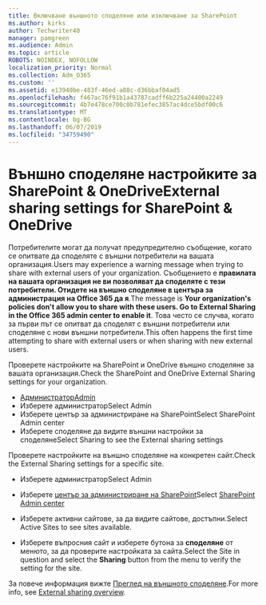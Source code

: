 ```yaml
---
title: Включване външното споделяне или изключване за SharePoint
ms.author: kirks
author: Techwriter40
manager: pamgreen
ms.audience: Admin
ms.topic: article
ROBOTS: NOINDEX, NOFOLLOW
localization_priority: Normal
ms.collection: Adm_O365
ms.custom: ''
ms.assetid: e13940be-483f-46ed-a88c-d36bbaf04ad5
ms.openlocfilehash: f467ac76f91b1a43787cadff6b225a24400a2249
ms.sourcegitcommit: 4b7e478ce700c0b781efec3857ac4dce5bdf00c6
ms.translationtype: MT
ms.contentlocale: bg-BG
ms.lasthandoff: 06/07/2019
ms.locfileid: "34759490"
---
```

# <a name="external-sharing-settings-for-sharepoint--onedrive"></a><span data-ttu-id="38d36-102">Външно споделяне настройките за SharePoint & OneDrive</span><span class="sxs-lookup"><span data-stu-id="38d36-102">External sharing settings for SharePoint & OneDrive</span></span>

<span data-ttu-id="38d36-103">Потребителите могат да получат предупредително съобщение, когато се опитвате да споделяте с външни потребители на вашата организация.</span><span class="sxs-lookup"><span data-stu-id="38d36-103">Users may experience a warning message when trying to share with external users of your organization.</span></span> <span data-ttu-id="38d36-104">Съобщението е **правилата на вашата организация не ви позволяват да споделяте с тези потребители. Отидете на външно споделяне в центъра за администрация на Office 365 да я**.</span><span class="sxs-lookup"><span data-stu-id="38d36-104">The message is **Your organization's policies don't allow you to share with these users. Go to External Sharing in the Office 365 admin center to enable it**.</span></span> <span data-ttu-id="38d36-105">Това често се случва, когато за първи път се опитват да споделят с външни потребители или споделяне с нови външни потребители.</span><span class="sxs-lookup"><span data-stu-id="38d36-105">This often happens the first time attempting to share with external users or when sharing with new external users.</span></span>

<span data-ttu-id="38d36-106">Проверете настройките на SharePoint и OneDrive външно споделяне за вашата организация.</span><span class="sxs-lookup"><span data-stu-id="38d36-106">Check the SharePoint and OneDrive External Sharing settings for your organization.</span></span>

- [<span data-ttu-id="38d36-107">Администратор</span><span class="sxs-lookup"><span data-stu-id="38d36-107">Admin</span></span>](https://admin.microsoft.com/AdminPortal/Home#/homepage">https://admin.microsoft.com/)
- <span data-ttu-id="38d36-108">Изберете администратор</span><span class="sxs-lookup"><span data-stu-id="38d36-108">Select Admin</span></span>
- <span data-ttu-id="38d36-109">Изберете център за администриране на SharePoint</span><span class="sxs-lookup"><span data-stu-id="38d36-109">Select SharePoint Admin center</span></span>
- <span data-ttu-id="38d36-110">Изберете споделяне да видите външни настройки за споделяне</span><span class="sxs-lookup"><span data-stu-id="38d36-110">Select Sharing to see the External sharing settings</span></span>

<span data-ttu-id="38d36-111">Проверете настройките на външно споделяне на конкретен сайт.</span><span class="sxs-lookup"><span data-stu-id="38d36-111">Check the External Sharing settings for a specific site.</span></span>

- <span data-ttu-id="38d36-112">Изберете администратор</span><span class="sxs-lookup"><span data-stu-id="38d36-112">Select Admin</span></span>

- <span data-ttu-id="38d36-113">Изберете [център за администриране на SharePoint](https://admin.microsoft.com/AdminPortal/Home#/homepage">https://admin.microsoft.com/)</span><span class="sxs-lookup"><span data-stu-id="38d36-113">Select [SharePoint Admin center](https://admin.microsoft.com/AdminPortal/Home#/homepage">https://admin.microsoft.com/)</span></span>

- <span data-ttu-id="38d36-114">Изберете активни сайтове, за да видите сайтове, достъпни.</span><span class="sxs-lookup"><span data-stu-id="38d36-114">Select Active Sites to see sites available.</span></span>
- <span data-ttu-id="38d36-115">Изберете въпросния сайт и изберете бутона за **споделяне** от менюто, за да проверите настройката за сайта.</span><span class="sxs-lookup"><span data-stu-id="38d36-115">Select the Site in question and select the **Sharing** button from the menu to verify the setting for the site.</span></span>

<span data-ttu-id="38d36-116">За повече информация вижте [Преглед на външното споделяне](https://docs.microsoft.com/sharepoint/external-sharing-overview).</span><span class="sxs-lookup"><span data-stu-id="38d36-116">For more info, see [External sharing overview](https://docs.microsoft.com/sharepoint/external-sharing-overview).</span></span>